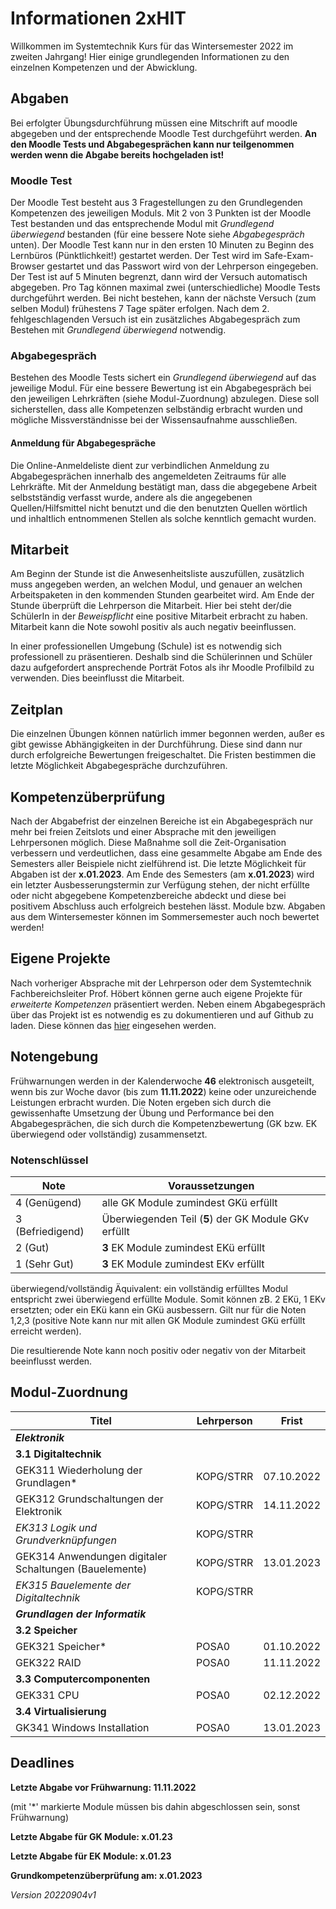 # Informationen 2xHIT

Willkommen im Systemtechnik Kurs für das Wintersemester 2022 im zweiten Jahrgang! Hier einige grundlegenden Informationen zu den einzelnen Kompetenzen und der Abwicklung.


## Abgaben

Bei erfolgter Übungsdurchführung müssen eine Mitschrift auf moodle abgegeben und der entsprechende Moodle Test durchgeführt werden. **An den Moodle Tests und Abgabegesprächen kann nur teilgenommen werden wenn die Abgabe bereits hochgeladen ist!**

### Moodle Test

Der Moodle Test besteht aus 3 Fragestellungen zu den Grundlegenden Kompetenzen des jeweiligen Moduls. Mit 2 von 3 Punkten ist der Moodle Test bestanden und das entsprechende Modul mit *Grundlegend überwiegend* bestanden (für eine bessere Note siehe *Abgabegespräch* unten). Der Moodle Test kann nur in den ersten 10 Minuten zu Beginn des Lernbüros (Pünktlichkeit!) gestartet werden. Der Test wird im Safe-Exam-Browser gestartet und das Passwort wird von der Lehrperson eingegeben. Der Test ist auf 5 Minuten begrenzt, dann wird der Versuch automatisch abgegeben. Pro Tag können maximal zwei (unterschiedliche) Moodle Tests durchgeführt werden. Bei nicht bestehen, kann der nächste Versuch (zum selben Modul) frühestens 7 Tage später erfolgen. Nach dem 2. fehlgeschlagenden Versuch ist ein zusätzliches Abgabegespräch zum Bestehen mit *Grundlegend überwiegend* notwendig.

### Abgabegespräch

Bestehen des Moodle Tests sichert ein *Grundlegend überwiegend* auf das jeweilige Modul. Für eine bessere Bewertung ist ein Abgabegespräch bei den jeweiligen Lehrkräften (siehe Modul-Zuordnung) abzulegen. Diese soll sicherstellen, dass alle Kompetenzen selbständig erbracht wurden und mögliche Missverständnisse bei der Wissensaufnahme ausschließen.

#### Anmeldung für Abgabegespräche

Die Online-Anmeldeliste dient zur verbindlichen Anmeldung zu Abgabegesprächen innerhalb des angemeldeten Zeitraums für alle Lehrkräfte.
Mit der Anmeldung bestätigt man, dass die abgegebene Arbeit selbstständig verfasst wurde, andere als die angegebenen Quellen/Hilfsmittel nicht benutzt und die den benutzten Quellen wörtlich und inhaltlich entnommenen Stellen als solche kenntlich gemacht wurden.

## Mitarbeit

Am Beginn der Stunde ist die Anwesenheitsliste auszufüllen, zusätzlich muss angegeben werden, an welchen Modul, und genauer an welchen Arbeitspaketen in den kommenden Stunden gearbeitet wird. Am Ende der Stunde überprüft die Lehrperson die Mitarbeit. Hier bei steht der/die SchülerIn in der *Beweispflicht* eine positive Mitarbeit erbracht zu haben. Mitarbeit kann die Note sowohl positiv als auch negativ beeinflussen.

In einer professionellen Umgebung (Schule) ist es notwendig sich professionell zu präsentieren. Deshalb sind die Schülerinnen und Schüler dazu aufgefordert ansprechende Porträt Fotos als ihr Moodle Profilbild zu verwenden. Dies beeinflusst die Mitarbeit.


## Zeitplan

Die einzelnen Übungen können natürlich immer begonnen werden, außer es gibt gewisse Abhängigkeiten in der Durchführung. Diese sind dann nur durch erfolgreiche Bewertungen freigeschaltet. Die Fristen bestimmen die letzte Möglichkeit Abgabegespräche durchzuführen.


## Kompetenzüberprüfung

Nach der Abgabefrist der einzelnen Bereiche ist ein Abgabegespräch nur mehr bei freien Zeitslots und einer Absprache mit den jeweiligen Lehrpersonen möglich.
Diese Maßnahme soll die Zeit-Organisation verbessern und verdeutlichen, dass eine gesammelte Abgabe am Ende des Semesters aller Beispiele nicht zielführend ist. Die letzte Möglichkeit für Abgaben ist der **x.01.2023**. Am Ende des Semesters (am **x.01.2023**) wird ein letzter Ausbesserungstermin zur Verfügung stehen, der nicht erfüllte oder nicht abgegebene Kompetenzbereiche abdeckt und diese bei positivem Abschluss auch erfolgreich bestehen lässt.
Module bzw. Abgaben aus dem Wintersemester können im Sommersemester auch noch bewertet werden!

## Eigene Projekte

Nach vorheriger Absprache mit der Lehrperson oder dem Systemtechnik Fachbereichsleiter Prof. Höbert können gerne auch eigene Projekte für *erweiterte Kompetenzen* präsentiert werden. Neben einem Abgabegespräch über das Projekt ist es notwendig es zu dokumentieren und auf Github zu laden. Diese können das [hier](https://github.com/TGM-HIT/syt-exercises/tree/master/student_projects) eingesehen werden.


## Notengebung

Frühwarnungen werden in der Kalenderwoche **46** elektronisch ausgeteilt, wenn bis zur Woche davor (bis zum **11.11.2022**) keine oder unzureichende Leistungen erbracht wurden.
Die Noten ergeben sich durch die gewissenhafte Umsetzung der Übung und Performance bei den Abgabegesprächen, die sich durch die Kompetenzbewertung (GK bzw. EK überwiegend oder vollständig) zusammensetzt.

### Notenschlüssel

| Note             | Voraussetzungen                                      |
| ---------------- | ---------------------------------------------------- |
| 4 (Genügend)     | alle GK Module zumindest GKü erfüllt                 |
| 3 (Befriedigend) | Überwiegenden Teil (**5**) der GK Module GKv erfüllt |
| 2 (Gut)          | **3** EK Module zumindest EKü erfüllt                |
| 1 (Sehr Gut)     | **3** EK Module zumindest EKv erfüllt                |

überwiegend/vollständig Äquivalent: ein vollständig erfülltes Modul entspricht zwei überwiegend erfüllte Module. Somit können zB. 2 EKü, 1 EKv ersetzten; oder ein EKü kann ein GKü ausbessern. Gilt nur für die Noten 1,2,3 (positive Note kann nur mit allen GK Module zumindest GKü erfüllt erreicht werden). 

Die resultierende Note kann noch positiv oder negativ von der Mitarbeit beeinflusst werden.


## Modul-Zuordnung

| Titel                                                  | Lehrperson | Frist      |
| ------------------------------------------------------ | ---------- | ---------- |
| ***Elektronik***                                       |            |            |
| **3.1 Digitaltechnik**                                 |            |            |
| GEK311 Wiederholung der Grundlagen*                    | KOPG/STRR  | 07.10.2022 |
| GEK312 Grundschaltungen der Elektronik                 | KOPG/STRR  | 14.11.2022 |
| *EK313 Logik und Grundverknüpfungen*                   | KOPG/STRR  |            |
| GEK314 Anwendungen digitaler Schaltungen (Bauelemente) | KOPG/STRR  | 13.01.2023 |
| *EK315 Bauelemente der Digitaltechnik*                 | KOPG/STRR  |            |
| ***Grundlagen der Informatik***                        |            |            |
| **3.2 Speicher**                                       |            |            |
| GEK321 Speicher*                                       |   POSA0    | 01.10.2022 |
| GEK322 RAID                                            |   POSA0    | 11.11.2022 |
| **3.3 Computercomponenten**                            |            |            |
| GEK331 CPU                                             |   POSA0    | 02.12.2022 |
| **3.4 Virtualisierung**                                |            |            |
| GK341 Windows Installation                             |   POSA0    | 13.01.2023 |

## Deadlines

**Letzte Abgabe vor Frühwarnung: 11.11.2022**

(mit '*' markierte Module müssen bis dahin abgeschlossen sein, sonst Frühwarnung)

**Letzte Abgabe für GK Module: x.01.23**

**Letzte Abgabe für EK Module: x.01.23**

**Grundkompetenzüberprüfung am: x.01.2023**

*Version 20220904v1*
